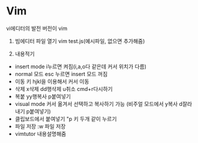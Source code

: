 # Vim
vi에디터의 발전 버전이 vim

1. 빔에디터 파일 열기
vim test.js(예시파일, 없으면 추가해줌)

2. 내용적기
- insert mode
i누르면 켜짐(i,a,o다 같은데 커서 위치가 다름)
- normal 모드
esc 누르면 insert 모드 꺼짐
- 이동 키
hjkl을 이용해서 커서 이동
- 삭제
x삭제 dd행삭제 u취소 cmd+r다시하기
- 복붙
yy행복사 p붙여넣기
- visual mode
커서 옮겨서 선택하고 복사하기 가능
(비주얼 모드에서 y복사 d잘라내기 p붙여넣기)
- 클립보드에서 붙여넣기
"p 키 두개 같이 누르기
- 파일 저장
:w 파일 저장
- vimtutor
내용설명해줌